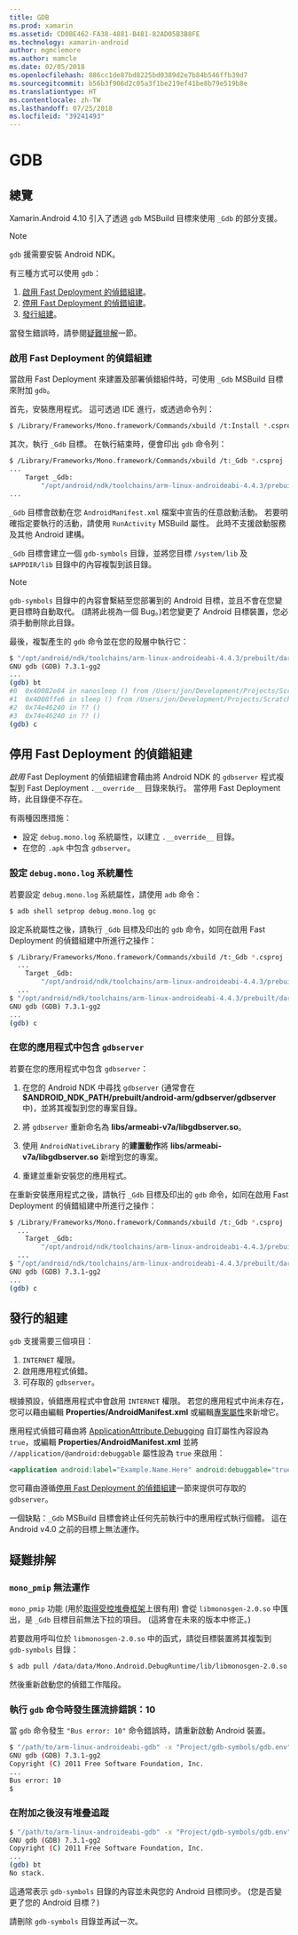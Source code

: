 ```yaml
---
title: GDB
ms.prod: xamarin
ms.assetid: CD0BE462-FA38-4881-B481-82AD05B3B8FE
ms.technology: xamarin-android
author: mgmclemore
ms.author: mamcle
ms.date: 02/05/2018
ms.openlocfilehash: 886cc1de87bd8225bd0389d2e7b84b546ffb39d7
ms.sourcegitcommit: b56b3f906d2c05a3f1be219ef41be8b79e519b8e
ms.translationtype: HT
ms.contentlocale: zh-TW
ms.lasthandoff: 07/25/2018
ms.locfileid: "39241493"
---
```

# <a name="gdb"></a>GDB

## <a name="overview"></a>總覽

Xamarin.Android 4.10 引入了透過 `gdb` MSBuild 目標來使用 `_Gdb` 的部分支援。 

> [!NOTE]
> `gdb` 援需要安裝 Android NDK。

有三種方式可以使用 `gdb`：

1.  [啟用 Fast Deployment 的偵錯組建](#Debug_Builds_with_Fast_Deployment)。
1.  [停用 Fast Deployment 的偵錯組建](#Debug_Builds_without_Fast_Deployment)。
1.  [發行組建](#Release_Builds)。


當發生錯誤時，請參閱[疑難排解](#Troubleshooting)一節。

<a name="Debug_Builds_with_Fast_Deployment" />

### <a name="debug-builds-with-fast-deployment"></a>啟用 Fast Deployment 的偵錯組建

當啟用 Fast Deployment 來建置及部署偵錯組件時，可使用 `_Gdb` MSBuild 目標來附加 `gdb`。

首先，安裝應用程式。 這可透過 IDE 進行，或透過命令列：

```bash
$ /Library/Frameworks/Mono.framework/Commands/xbuild /t:Install *.csproj
```

其次，執行 `_Gdb` 目標。 在執行結束時，便會印出 `gdb` 命令列：

```bash
$ /Library/Frameworks/Mono.framework/Commands/xbuild /t:_Gdb *.csproj
...
    Target _Gdb:
        "/opt/android/ndk/toolchains/arm-linux-androideabi-4.4.3/prebuilt/darwin-x86/bin/arm-linux-androideabi-gdb" -x "/Users/jon/Development/Projects/Scratch.HelloXamarin20//gdb-symbols/gdb.env"
...
```

`_Gdb` 目標會啟動在您 `AndroidManifest.xml` 檔案中宣告的任意啟動活動。 若要明確指定要執行的活動，請使用 `RunActivity` MSBuild 屬性。 此時不支援啟動服務及其他 Android 建構。

`_Gdb` 目標會建立一個 `gdb-symbols` 目錄，並將您目標 `/system/lib` 及 `$APPDIR/lib` 目錄中的內容複製到該目錄。


> [!NOTE]
> `gdb-symbols` 目錄中的內容會繫結至您部署到的 Android 目標，並且不會在您變更目標時自動取代。 (請將此視為一個 Bug。)若您變更了 Android 目標裝置，您必須手動刪除此目錄。

最後，複製產生的 `gdb` 命令並在您的殼層中執行它：

```bash
$ "/opt/android/ndk/toolchains/arm-linux-androideabi-4.4.3/prebuilt/darwin-x86/bin/arm-linux-androideabi-gdb" -x "/Users/jon/Development/Projects/Scratch.HelloXamarin20//gdb-symbols/gdb.env"
GNU gdb (GDB) 7.3.1-gg2
...
(gdb) bt
#0  0x40082e84 in nanosleep () from /Users/jon/Development/Projects/Scratch.HelloXamarin20/gdb-symbols/libc.so
#1  0x4008ffe6 in sleep () from /Users/jon/Development/Projects/Scratch.HelloXamarin20/gdb-symbols/libc.so
#2  0x74e46240 in ?? ()
#3  0x74e46240 in ?? ()
(gdb) c
```

<a name="Debug_Builds_without_Fast_Deployment" />

## <a name="debug-builds-without-fast-deployment"></a>停用 Fast Deployment 的偵錯組建

*啟用* Fast Deployment 的偵錯組建會藉由將 Android NDK 的 `gdbserver` 程式複製到 Fast Deployment `.__override__` 目錄來執行。 當停用 Fast Deployment 時，此目錄便不存在。

有兩種因應措施：

-   設定 `debug.mono.log` 系統屬性，以建立 `.__override__` 目錄。
-   在您的 `.apk` 中包含 `gdbserver`。

### <a name="setting-the-debugmonolog-system-property"></a>設定 `debug.mono.log` 系統屬性

若要設定 `debug.mono.log` 系統屬性，請使用 `adb` 命令：

```bash
$ adb shell setprop debug.mono.log gc
```

設定系統屬性之後，請執行 `_Gdb` 目標及印出的 `gdb` 命令，如同在啟用 Fast Deployment 的偵錯組建中所進行之操作：

```bash
$ /Library/Frameworks/Mono.framework/Commands/xbuild /t:_Gdb *.csproj
  ...
    Target _Gdb:
        "/opt/android/ndk/toolchains/arm-linux-androideabi-4.4.3/prebuilt/darwin-x86/bin/arm-linux-androideabi-gdb" -x "/Users/jon/Development/Projects/Scratch.HelloXamarin20//gdb-symbols/gdb.env"
  ...
$ "/opt/android/ndk/toolchains/arm-linux-androideabi-4.4.3/prebuilt/darwin-x86/bin/arm-linux-androideabi-gdb" -x "/Users/jon/Development/Projects/Scratch.HelloXamarin20//gdb-symbols/gdb.env"
GNU gdb (GDB) 7.3.1-gg2
...
(gdb) c
```


### <a name="including-gdbserver-in-your-app"></a>在您的應用程式中包含 `gdbserver`

若要在您的應用程式中包含 `gdbserver`：

1. 在您的 Android NDK 中尋找 `gdbserver` (通常會在 **$ANDROID\_NDK\_PATH/prebuilt/android-arm/gdbserver/gdbserver** 中)，並將其複製到您的專案目錄。

2. 將 `gdbserver` 重新命名為 **libs/armeabi-v7a/libgdbserver.so**。

3. 使用 `AndroidNativeLibrary` 的**建置動作**將 **libs/armeabi-v7a/libgdbserver.so** 新增到您的專案。

4. 重建並重新安裝您的應用程式。

在重新安裝應用程式之後，請執行 `_Gdb` 目標及印出的 `gdb` 命令，如同在啟用 Fast Deployment 的偵錯組建中所進行之操作：

```bash
$ /Library/Frameworks/Mono.framework/Commands/xbuild /t:_Gdb *.csproj
  ...
    Target _Gdb:
        "/opt/android/ndk/toolchains/arm-linux-androideabi-4.4.3/prebuilt/darwin-x86/bin/arm-linux-androideabi-gdb" -x "/Users/jon/Development/Projects/Scratch.HelloXamarin20//gdb-symbols/gdb.env"
  ...
$ "/opt/android/ndk/toolchains/arm-linux-androideabi-4.4.3/prebuilt/darwin-x86/bin/arm-linux-androideabi-gdb" -x "/Users/jon/Development/Projects/Scratch.HelloXamarin20//gdb-symbols/gdb.env"
GNU gdb (GDB) 7.3.1-gg2
...
(gdb) c
```

<a name="Release_Builds" />

## <a name="release-builds"></a>發行的組建

`gdb` 支援需要三個項目：

1.  `INTERNET` 權限。
2.  啟用應用程式偵錯。
3.  可存取的 `gdbserver`。

根據預設，偵錯應用程式中會啟用 `INTERNET` 權限。 若您的應用程式中尚未存在，您可以藉由編輯 **Properties/AndroidManifest.xml** 或編輯[專案屬性](https://github.com/xamarin/recipes/tree/master/Recipes/android/general/projects/add_permissions_to_android_manifest)來新增它。

應用程式偵錯可藉由將 [ApplicationAttribute.Debugging](https://developer.xamarin.com/api/property/Android.App.ApplicationAttribute.Debuggable/) 自訂屬性內容設為 `true`，或編輯 **Properties/AndroidManifest.xml** 並將 `//application/@android:debuggable` 屬性設為 `true` 來啟用：

```xml
<application android:label="Example.Name.Here" android:debuggable="true">
```

您可藉由遵循[停用 Fast Deployment 的偵錯組建](#Debug_Builds_without_Fast_Deployment)一節來提供可存取的 `gdbserver`。

一個缺點：`_Gdb` MSBuild 目標會終止任何先前執行中的應用程式執行個體。 這在 Android v4.0 之前的目標上無法運作。

<a name="Troubleshooting" />

## <a name="troubleshooting"></a>疑難排解

### <a name="monopmip-doesnt-work"></a>`mono_pmip` 無法運作

`mono_pmip` 功能 (用於[取得受控堆疊框架](http://www.mono-project.com/docs/debug+profile/debug/#debugging-with-gdb)上很有用) 會從 `libmonosgen-2.0.so` 中匯出，是 `_Gdb` 目標目前無法下拉的項目。 (這將會在未來的版本中修正。)

若要啟用呼叫位於 `libmonosgen-2.0.so` 中的函式，請從目標裝置將其複製到 `gdb-symbols` 目錄：

```bash
$ adb pull /data/data/Mono.Android.DebugRuntime/lib/libmonosgen-2.0.so Project/gdb-symbols
```

然後重新啟動您的偵錯工作階段。

### <a name="bus-error-10-when-running-the-gdb-command"></a>執行 `gdb` 命令時發生匯流排錯誤：10

當 `gdb` 命令發生 `"Bus error: 10"` 命令錯誤時，請重新啟動 Android 裝置。

```bash
$ "/path/to/arm-linux-androideabi-gdb" -x "Project/gdb-symbols/gdb.env"
GNU gdb (GDB) 7.3.1-gg2
Copyright (C) 2011 Free Software Foundation, Inc.
...
Bus error: 10
$
```

### <a name="no-stack-trace-after-attach"></a>在附加之後沒有堆疊追蹤

```bash
$ "/path/to/arm-linux-androideabi-gdb" -x "Project/gdb-symbols/gdb.env"
GNU gdb (GDB) 7.3.1-gg2
Copyright (C) 2011 Free Software Foundation, Inc.
...
(gdb) bt
No stack.
```

這通常表示 `gdb-symbols` 目錄的內容並未與您的 Android 目標同步。 (您是否變更了您的 Android 目標？)

請刪除 `gdb-symbols` 目錄並再試一次。
